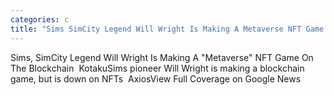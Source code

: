 ```yaml
---
categories: c
title: "Sims SimCity Legend Will Wright Is Making A Metaverse NFT Game On The Blockchain  Kotaku"
---
```

Sims, SimCity Legend Will Wright Is Making A "Metaverse" NFT Game On The Blockchain&nbsp;&nbsp;KotakuSims pioneer Will Wright is making a blockchain game, but is down on NFTs&nbsp;&nbsp;AxiosView Full Coverage on Google News
